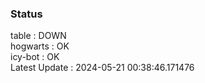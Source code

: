 ### Status


table : DOWN  
hogwarts : OK  
icy-bot : OK  
Latest Update : 2024-05-21 00:38:46.171476
